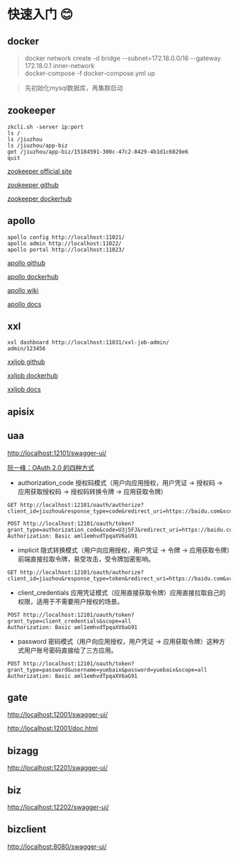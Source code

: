 # 快速入门 😊

## docker

> docker network create -d bridge --subnet=172.18.0.0/16 --gateway 172.18.0.1 inner-network<br/>
> docker-compose -f docker-compose.yml up

> 先初始化mysql数据库，再集群启动

## zookeeper

```shell
zkcli.sh -server ip:port
ls /
ls /jiuzhou
ls /jiuzhou/app-biz
get /jiuzhou/app-biz/15184591-300c-47c2-8429-4b1d1c6829e6
quit
```

[zookeeper official site](https://zookeeper.apache.org/)

[zookeeper github](https://github.com/apache/zookeeper)

[zookeeper dockerhub](https://hub.docker.com/_/zookeeper)

## apollo

```text
apollo config http://localhost:11021/
apollo admin http://localhost:11022/
apollo portal http://localhost:11023/
```

[apollo github](https://github.com/apolloconfig/apollo)

[apollo dockerhub](https://hub.docker.com/r/nobodyiam/apollo-quick-start)

[apollo wiki](https://github.com/apolloconfig/apollo/wiki)

[apollo docs](https://www.apolloconfig.com/#/zh/README)

## xxl

```text
xxl dashboard http://localhost:11031/xxl-job-admin/
admin/123456
```
[xxljob github](https://github.com/xuxueli/xxl-job)

[xxljob dockerhub](https://hub.docker.com/r/xuxueli/xxl-job-admin)

[xxljob docs](https://www.xuxueli.com/xxl-job/)

## apisix

## uaa

[http://localhost:12101/swagger-ui/](http://localhost:12101/swagger-ui/)

[阮一峰：OAuth 2.0 的四种方式](http://www.ruanyifeng.com/blog/2019/04/oauth-grant-types.html)

* authorization_code 授权码模式（用户向应用授权，用户凭证 -> 授权码 -> 应用获取授权码 -> 授权码转换令牌 -> 应用获取令牌）

```http request
GET http://localhost:12101/oauth/authorize?client_id=jiuzhou&response_type=code&redirect_uri=https://baidu.com&scope=all

POST http://localhost:12101/oauth/token?grant_type=authorization_code&code=U3j5FJ&redirect_uri=https://baidu.com&scope=all
Authorization: Basic aml1emhvdTpqaXV6aG91
```

* implicit 隐式转换模式（用户向应用授权，用户凭证 -> 令牌 -> 应用获取令牌）前端直接拉取令牌，易受攻击，受令牌加密影响。

```http request
GET http://localhost:12101/oauth/authorize?client_id=jiuzhou&response_type=token&redirect_uri=https://baidu.com&scope=all
```

* client_credentials 应用凭证模式（应用直接获取令牌）应用直接拉取自己的权限，适用于不需要用户授权的场景。

```http request
POST http://localhost:12101/oauth/token?grant_type=client_credentials&scope=all
Authorization: Basic aml1emhvdTpqaXV6aG91
```

* password 密码模式（用户向应用授权，用户凭证 -> 应用获取令牌）这种方式用户账号密码直接给了三方应用。

```http request
POST http://localhost:12101/oauth/token?grant_type=password&username=yuebaix&password=yuebaix&scope=all
Authorization: Basic aml1emhvdTpqaXV6aG91
```

## gate

[http://localhost:12001/swagger-ui/](http://localhost:12001/swagger-ui/)

[http://localhost:12001/doc.html](http://localhost:12001/doc.html)

## bizagg

[http://localhost:12201/swagger-ui/](http://localhost:12201/swagger-ui/)

## biz

[http://localhost:12202/swagger-ui/](http://localhost:12202/swagger-ui/)

## bizclient

[http://localhost:8080/swagger-ui/](http://localhost:8080/swagger-ui/)
